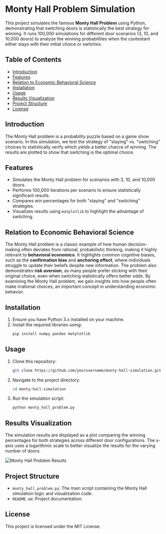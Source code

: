 # **Monty Hall Problem Simulation**

This project simulates the famous **Monty Hall Problem** using Python, demonstrating that switching doors is statistically the best strategy for winning. It runs 100,000 simulations for different door scenarios (3, 10, and 10,000 doors) to analyze the winning probabilities when the contestant either stays with their initial choice or switches.

## **Table of Contents**
- [Introduction](#introduction)
- [Features](#features)
- [Relation to Economic Behavioral Science](#relation-to-economic-behavioral-science)
- [Installation](#installation)
- [Usage](#usage)
- [Results Visualization](#results-visualization)
- [Project Structure](#project-structure)
- [License](#license)

## **Introduction**
The Monty Hall problem is a probability puzzle based on a game show scenario. In this simulation, we test the strategy of "staying" vs. "switching" choices to statistically verify which yields a better chance of winning. The results are plotted to show that switching is the optimal choice.

## **Features**
- Simulates the Monty Hall problem for scenarios with 3, 10, and 10,000 doors.
- Performs 100,000 iterations per scenario to ensure statistically significant results.
- Compares win percentages for both "staying" and "switching" strategies.
- Visualizes results using `matplotlib` to highlight the advantage of switching.

## **Relation to Economic Behavioral Science**
The Monty Hall problem is a classic example of how human decision-making often deviates from rational, probabilistic thinking, making it highly relevant to **behavioral economics**. It highlights common cognitive biases, such as the **confirmation bias** and **anchoring effect**, where individuals struggle to update their beliefs despite new information. The problem also demonstrates **risk aversion**, as many people prefer sticking with their original choice, even when switching statistically offers better odds. By examining the Monty Hall problem, we gain insights into how people often make irrational choices, an important concept in understanding economic behavior.

## **Installation**
1. Ensure you have Python 3.x installed on your machine.
2. Install the required libraries using:
   ```bash
   pip install numpy pandas matplotlib
   ```

## **Usage**
1. Clone this repository:
   ```bash
   git clone https://github.com/yourusername/monty-hall-simulation.git
   ```
2. Navigate to the project directory:
   ```bash
   cd monty-hall-simulation
   ```
3. Run the simulation script:
   ```bash
   python monty_hall_problem.py
   ```

## **Results Visualization**
The simulation results are displayed as a plot comparing the winning percentages for both strategies across different door configurations. The x-axis uses a logarithmic scale to better visualize the results for the varying number of doors.

![Monty Hall Problem Results](monty_hall_problem.png)


## **Project Structure**
- `monty_hall_problem.py`: The main script containing the Monty Hall simulation logic and visualization code.
- `README.md`: Project documentation.

## **License**
This project is licensed under the MIT License.






